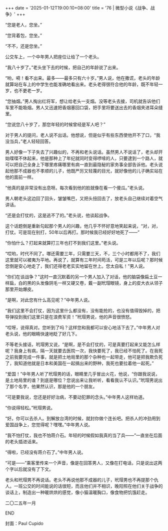 +++
date = '2025-01-12T19:00:10+08:00'
title = '76 | 微型小说《战争、战争》'
+++

“您是老人，您坐。”

“您背着包，您坐。”

“不不，还是您坐。”

公交车上，一个中年男人把座位让给了一个老头。

“我八十岁了。”老头坐下去的时候，把自己的年龄说了出来。

“哟，嗬！看不出来。最多——最多只有六十岁。”男人说，他在撒谎，老头的年龄就算站在车上的中学生也能准确地看出来。老头老得很符合他的年龄，既不年轻一岁，也不更老一岁。

“您抽烟。”男人掏出红将军，想让给老头一支烟。没等老头去接，司机就告诉他们车里不能吸烟。男人又迅速把香烟塞回口袋，把手里将要送出去的香烟夹进耳朵缝里。

“您说您八十岁了，那您年轻的时候曾经是军人吧？”

对于男人的提问，老人说不出话。他想说，但是似乎有些东西使他开不了口，“我没当兵，”老人轻轻回答。

男人好像一下子失去了兴趣似的，不再和老头说话。虽然男人不说话了，老头却开始喋喋不休起来，他是那种上了年纪就同时变得啰嗦的人，只要逮到一个路人，就可以把自己全身上下哪里疼痛哪里有病一直到最隐秘的家务事全部告诉他。老头说起他那不成器也不孝顺的儿子，他既严厉又轻蔑的目光，就好像他的儿子确实站在他的面前一样。

“他真的是非常没有出息呀。每次看到他的脸就像在看一个傻瓜。”老头说。

男人朝老头这边回了回头，皱皱嘴巴，又把头扭回去了，放老头自己继续对着空气讲话。

“还是会打仗的，这是逃不了的。”老头说，他谈起战争。

这个话题倒是重新勾起那个男人的兴趣，他几乎不怀好意地笑起来说，“对，对，打仗。可是现在别打，50年以后再打。那时候我已经好好地死了——”

“你怕什么？打起来就算打三年也打不到我们这里。”老头说。

“哎哟，时代不同了。哪还需要三年，只需要三天，不，三个小时都用不了，我们这里就可以被夷为平地。再说了，就算有三年时间苟活，可是三年以后呢？那时候您倒是安心地走了，我们还得老老实实地留在世上。您太自私！”男人说。

“你们在谈战争？”这时一直沉默着的另一个男人加入了对话，他的脑袋像扁土豆一样扁，白的黑的头发像阴毛一样又硬又卷，戴一副玳瑁眼镜，身上的皮大衣从领子那里开始爆皮。

“是啊，对此您有什么高见呢？”中年男人说。

“我们这里不会打仗，因为这里什么都没有，没有能抢的，也没有值得毁掉的，把导弹投到我们这里只是在浪费军资！”玳瑁男说，他的声音很愤怒。

“哎呀，说得真对。您听到了吗？这样您和我都可以安心地活下去了。”中年男人对老头说，他的眼睛快速地眨了好几下。

不等老头接话，玳瑁男又说，“是啊，是不会打仗的，可是真要打起来又能怎么样呢？我身上有病，隔一天就要去医院一次，我快要死了，我已经不怕死了。在我死之前我要完成一件事，就是把土地局里的那个杂种也一起带走，他可是把我欺负死了，我知道他就是日本和美国在一起搞出来的野种，我死也要拉着他一起死。”

“爱国！”中年男人听了玳瑁男的话，眼睛里几乎冒出火花，他说，“你跟我说说，是土地局里的谁？到底是哪位？您说出来让我听听，看看我认不认识。”玳瑁男说出了那个名字，他果然认识，那是他的一个朋友。

“可是要我说，您还是好好治病，不要动犯罪的念头。”中年男人这样劝道。

“你说得轻松。”玳瑁男说。

“好。你可以去杀人。到解放台湾的时候，就封你做个连长吧。把杀人的冲劲用到爱国战争上，您觉得呢？嘿嘿。”中年男人说。

“我不怕打仗，我也不怕蒋介石。年轻的时候假如我真的当了兵——”一直坐在后面的老头插进话来。

“得啦，已经没有蒋介石了。”中年男人说。

“可是——”乘客里传来一个声音，像是在回答男人，又像在打电话，只是说出这两个字以后就没有了下文。

老头和玳瑁男不再说话。老头不再说他那不成器的儿子，玳瑁男也不再提那个仇人。一班公交的时间能说的话很短，而且他们并不相识，晚阳照在他们关于战争的谈话上，制造出一种暖烘烘的感觉，像小猫温暖胸口，像食物把饥饿赶走。

二〇二五年一月

END

封面：Paul Cupido



